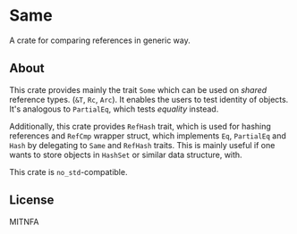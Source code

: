 Same
====

A crate for comparing references in generic way.

About
-----

This crate provides mainly the trait `Some` which can be used on *shared*
reference types. (`&T`, `Rc`, `Arc`). It enables the users to test identity
of objects. It's analogous to `PartialEq`, which tests *equality* instead.

Additionally, this crate provides `RefHash` trait, which is used for hashing
references and `RefCmp` wrapper struct, which implements `Eq`, `PartialEq`
and `Hash` by delegating to `Same` and `RefHash` traits. This is mainly
useful if one wants to store objects in `HashSet` or similar data structure,
with.

This crate is `no_std`-compatible.

License
-------

MITNFA

